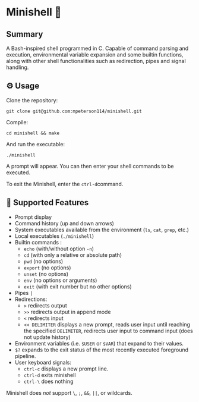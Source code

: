 # Minishell 🐚
## Summary
A Bash-inspired shell programmed in C. Capable of command parsing and execution, environmental variable expansion and some builtin functions, along with other shell functionalities such as redirection, pipes and signal handling. 

## ⚙️ Usage
Clone the repository:
```
git clone git@github.com:mpeterson114/minishell.git
```
Compile:
```
cd minishell && make
```
And run the executable:
```
./minishell
```
A prompt will appear. You can then enter your shell commands to be executed.

To exit the Minishell, enter the ```ctrl-d```command.

## 📌 Supported Features
* Prompt display
* Command history (up and down arrows)
* System executables available from the environment (```ls```, ```cat```, ```grep```, etc.)
* Local executables (```./minishell```)
* Builtin commands :
  * ```echo``` (with/without option ```-n```)
  * ```cd``` (with only a relative or absolute path)
  * ```pwd``` (no options)
  * ```export``` (no options)
  * ```unset``` (no options)
  * ```env``` (no options or arguments)
  * ```exit``` (with exit number but no other options)
* Pipes ```|``` 
* Redirections:
  * ```>``` redirects output
  * ```>>``` redirects output in append mode
  * ```<``` redirects input
  * ```<< DELIMITER``` displays a new prompt, reads user input until reaching the specified ```DELIMITER```, redirects user input to command input (does not update history)
* Environment variables (i.e. ```$USER``` or ```$VAR```) that expand to their values.
* ```$?``` expands to the exit status of the most recently executed foreground pipeline.
* User keyboard signals:
  * ```ctrl-c``` displays a new prompt line.
  * ```ctrl-d``` exits minishell
  * ```ctrl-\``` does nothing

Minishell does _not_ support ```\```, ```;```, ```&&```, ```||```, or wildcards.
